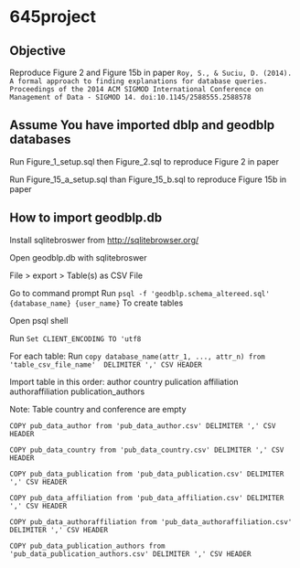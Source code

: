 # 645project

## Objective

Reproduce Figure 2 and Figure 15b in paper
`
Roy, S., & Suciu, D. (2014). A formal approach to finding explanations for database queries. Proceedings of the 2014 ACM SIGMOD International Conference on Management of Data - SIGMOD 14. doi:10.1145/2588555.2588578
`

## Assume You have imported dblp and geodblp databases

Run Figure_1_setup.sql then Figure_2.sql to reproduce Figure 2 in paper

Run Figure_15_a_setup.sql than Figure_15_b.sql to reproduce Figure 15b in paper
## How to import geodblp.db

Install sqlitebroswer from http://sqlitebrowser.org/

Open geodblp.db with sqlitebroswer

File > export > Table(s) as CSV File

Go to command prompt
Run `psql -f 'geodblp.schema_altereed.sql' {database_name} {user_name}` To create tables

Open psql shell

Run `Set CLIENT_ENCODING TO 'utf8`

For each table:
	Run `copy database_name(attr_1, ..., attr_n) from 'table_csv_file_name'  DELIMITER ',' CSV HEADER`
	
Import table in this order:
		author
		country
		pulication
		affiliation
		authoraffiliation
		publication_authors

Note: Table country and conference are empty


`COPY pub_data_author from 'pub_data_author.csv' DELIMITER ',' CSV HEADER`

`COPY pub_data_country from 'pub_data_country.csv' DELIMITER ',' CSV HEADER`

`COPY pub_data_publication from 'pub_data_publication.csv' DELIMITER ',' CSV HEADER`

`COPY pub_data_affiliation from 'pub_data_affiliation.csv' DELIMITER ',' CSV HEADER`

`COPY pub_data_authoraffiliation from 'pub_data_authoraffiliation.csv' DELIMITER ',' CSV HEADER`

`COPY pub_data_publication_authors from 'pub_data_publication_authors.csv' DELIMITER ',' CSV HEADER`